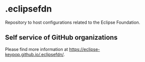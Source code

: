 # .eclipsefdn

Repository to host configurations related to the Eclipse Foundation.

## Self service of GitHub organizations

Please find more information at <https://eclipse-keypop.github.io/.eclipsefdn/>.
